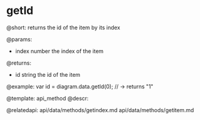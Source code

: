 getId
=========

@short:
returns the id of the item by its index

@params:
- index		number		the index of the item

@returns:
- id 		string		the id of the item

@example:
var id = diagram.data.getId(0); // -> returns "1"

@template: api_method
@descr:

@relatedapi:
api/data/methods/getindex.md
api/data/methods/getitem.md


